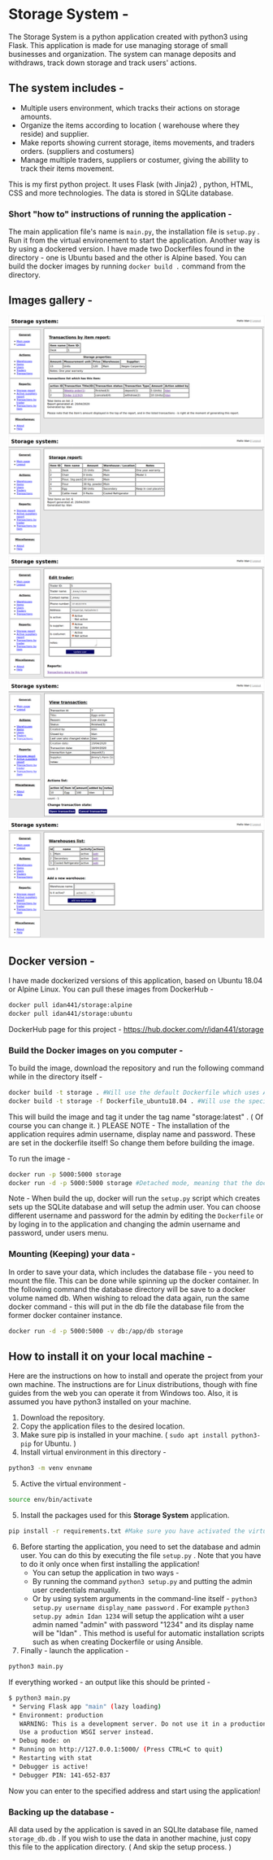 # Storage System - 
The Storage System is a python application created with python3 using Flask. This application is made for use managing storage of small businesses and organization. The system can manage deposits and withdraws, track down storage and track users' actions. 
## The system includes - 
* Multiple users environment, which tracks their actions on storage amounts. 
* Organize the items according to location ( warehouse where they reside) and supplier. 
* Make reports showing current storage, items movements, and traders orders. (suppliers and costumers)
* Manage multiple traders, suppliers or costumer, giving the abillity to track their items movement. 

This is my first python project. It uses Flask (with Jinja2) , python, HTML, CSS and more technologies. The data is stored in SQLite database. 


### Short "how to" instructions of running the application - 
The main application file's name is ```main.py```, the installation file is ```setup.py``` . Run it from the virtual environement to start the application. 
Another way is by using a dockered version. I have made two Dockerfiles found in the directory - one is Ubuntu based and the other is Alpine based. You can build the docker images by running ```docker build .``` command from the directory. 

## Images gallery - 
![An example for a report showing movements of a specific item. ](./images-for-readme/report_by_item.png) 
![Storage report showing all items and their amounts. ](./images-for-readme/storage_report.png) 
![An example of a trader card in edit mode. ](./images-for-readme/trader_edit.png) 
![An example for a transaction, showing deposit of items. ](./images-for-readme/transaction_example.png) 
![Warehouses list. ](./images-for-readme/warehouses_list.png) 



## Docker version - 
I have made dockerized versions of this application, based on Ubuntu 18.04 or Alpine Linux. 
You can pull these images from DockerHub - 
```bash 
docker pull idan441/storage:alpine
docker pull idan441/storage:ubuntu
```
DockerHub page for this project - https://hub.docker.com/r/idan441/storage 


### Build the Docker images on you computer - 
To build the image, download the repository and run the following command while in the directory itself - 
```bash
docker build -t storage . #Will use the default Dockerfile which uses Alpine Linux. 
docker build -t storage -f Dockerfile_ubuntu18.04 . #Will use the specified Dockerfile which uses Ubuntu 18.04 Linux. 
```
This will build the image and tag it under the tag name "storage:latest" . ( Of course you can change it. ) 
PLEASE NOTE - The installation of the application requires admin username, display name and password. These are set in the dockerfile itself! So change them before building the image. 

To run the image - 
```bash
docker run -p 5000:5000 storage
docker run -d -p 5000:5000 storage #Detached mode, meaning that the docker container will run at the background, without outputing to the terminal. 
```

Note - When build the up, docker will run the ```setup.py``` script which creates sets up the SQLite database and will setup the admin user. You can choose different username and password for the admin by editing the ```Dockerfile``` or by loging in to the application and changing the admin username and password, under users menu. 

### Mounting (Keeping) your data - ###
In order to save your data, which includes the database file - you need to mount the file. This can be done while spinning up the docker container. In the following command the database directory will be save to a docker volume named db. When wishing to reload the data again, run the same docker command - this will put in the db file the database file from the former docker container instance. 
```bash
docker run -d -p 5000:5000 -v db:/app/db storage
```


## How to install it on your local machine - 
Here are the instructions on how to install and operate the project from your own machine. The instructions are for Linux distributions, though with fine guides from the web you can operate it from Windows too. Also, it is assumed you have python3 installed on your machine. 
1. Download the repository. 
2. Copy the application files to the desired location. 
3. Make sure pip is installed in your machine. ( ```sudo apt install python3-pip``` for Ubuntu. ) 
4. Install virtual environment in this directory - 
```bash
python3 -m venv envname
```

5. Active the virtual environment - 
```bash 
source env/bin/activate
```
5. Install the packages used for this **Storage System** application. 
```bash
pip install -r requirements.txt #Make sure you have activated the virtual environment (venv) and in the applications directory. 
```
6. Before starting the application, you need to set the database and admin user. You can do this by executing the file ```setup.py``` . Note that you have to do it only once when first installing the application! 
	* You can setup the application in two ways - 
	* By running the command ```python3 setup.py``` and putting the admin user credentials manually. 
	* Or by using system arguments in the command-line itself - ```python3 setup.py username display_name password``` . For example ```python3 setup.py admin Idan 1234``` will setup the application wiht a user admin named "admin" with password "1234" and its display name will be "Idan" . This method is useful for automatic installation scripts such as when creating Dockerfile or using Ansible. 
7. Finally - launch the application - 
```bash
python3 main.py
```

If everything worked - an output like this should be printed - 
```bash
$ python3 main.py 
 * Serving Flask app "main" (lazy loading)
 * Environment: production
   WARNING: This is a development server. Do not use it in a production deployment.
   Use a production WSGI server instead.
 * Debug mode: on
 * Running on http://127.0.0.1:5000/ (Press CTRL+C to quit)
 * Restarting with stat
 * Debugger is active!
 * Debugger PIN: 141-652-837
```

Now you can enter to the specified address and start using the application! 


### Backing up the database - 
All data used by the application is saved in an SQLIte database file, named ```storage_db.db``` . If you wish to use the data in another machine, just copy this file to the application directory. ( And skip the setup process. ) 
